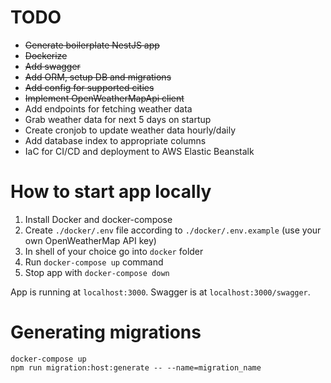 # TODO

- ~~Generate boilerplate NestJS app~~
- ~~Dockerize~~
- ~~Add swagger~~
- ~~Add ORM, setup DB and migrations~~
- ~~Add config for supported cities~~
- ~~Implement OpenWeatherMapApi client~~
- Add endpoints for fetching weather data
- Grab weather data for next 5 days on startup
- Create cronjob to update weather data hourly/daily
- Add database index to appropriate columns
- IaC for CI/CD and deployment to AWS Elastic Beanstalk

# How to start app locally

1. Install Docker and docker-compose
2. Create `./docker/.env` file according to `./docker/.env.example` (use your own OpenWeatherMap API key)
3. In shell of your choice go into `docker` folder
4. Run `docker-compose up` command
5. Stop app with `docker-compose down`

App is running at `localhost:3000`. Swagger is at `localhost:3000/swagger`.

# Generating migrations

```
docker-compose up
npm run migration:host:generate -- --name=migration_name
```
